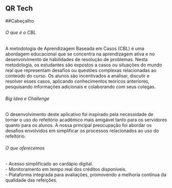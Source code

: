<h2>QR Tech</h2> 

##Cabeçalho


<h6>O que é o CBL</h6>
<p> A metodologia de Aprendizagem Baseada em Casos (CBL) é uma abordagem educacional que se concentra na aprendizagem ativa e no desenvolvimento de habilidades de resolução de problemas. Nesta metodologia, os estudantes são expostos a casos ou situações do mundo real que representam desafios ou questões complexas relacionadas ao conteúdo do curso. Os alunos são incentivados a analisar, discutir e resolver esses casos, aplicando conhecimentos teóricos anteriores, pesquisando informações adicionais e colaborando com seus colegas. </p>

<h6>Big Idea e Challenge</h6>
<p>O desenvolvimento deste aplicativo foi inspirado pela necessidade de tornar o uso do refeitório acadêmico mais amigável tanto para os servidores quanto para os alunos. A nossa principal preocupação foi abordar os desafios envolvidos em simplificar os processos relacionados ao uso do refeitório.</p>

<h6>O que oferecemos</h6>

<p> 
-  Acesso simplificado ao cardápio digital. <br>
-  Monitoramento em tempo real dos créditos disponíveis. <br>
-  Plataforma integrada para avaliações, promovendo a melhoria contínua da qualidade das refeições. <br> </p>





<!--O aplicativo "QR Tech" é uma ferramenta que visa aprimorar a experiência de alunos e funcionários que frequentam o refeitório acadêmico. Nossa solução aborda diversas necessidades essenciais, como:


Através de uma interface intuitiva e eficiente, nosso objetivo é superar os desafios enfrentados, permitindo que todos usufruam ao máximo dos recursos do refeitório. Para garantir a excelência, o aplicativo será desenvolvido utilizando a linguagem Swift (iOS), com um foco direcionado para dispositivos móveis. Junte-se a nós nessa jornada em direção a uma experiência de refeitório aprimorada e eficaz.

O aplicativo "QR Tech" foi desenvolvido durante o Foundation, programa ofertado pela Apple Academy em parceria ao IFCE.
